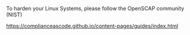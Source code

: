 To harden your Linux Systems, please follow the OpenSCAP community (NIST)

https://complianceascode.github.io/content-pages/guides/index.html

